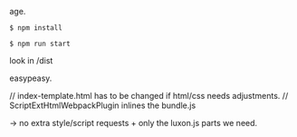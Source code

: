 age.


`$ npm install`

`$ npm run start`

look in /dist

easypeasy.

// index-template.html has to be changed if html/css needs adjustments.
// ScriptExtHtmlWebpackPlugin inlines the bundle.js

-> no extra style/script requests + only the luxon.js parts we need.
